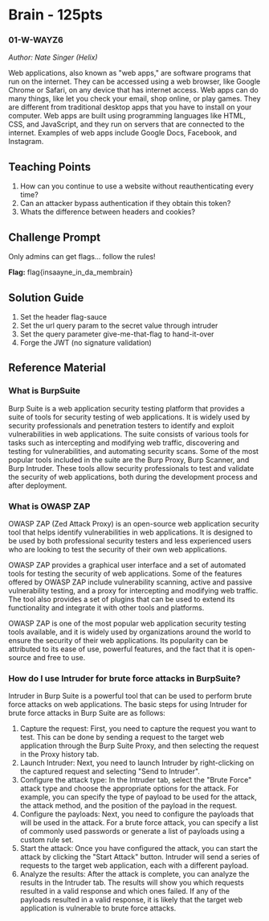 # Brain - 125pts
### 01-W-WAYZ6
*Author: Nate Singer (Helix)*

Web applications, also known as "web apps," are software programs that run on the internet. They can be accessed using a web browser, like Google Chrome or Safari, on any device that has internet access. Web apps can do many things, like let you check your email, shop online, or play games. They are different from traditional desktop apps that you have to install on your computer. Web apps are built using programming languages like HTML, CSS, and JavaScript, and they run on servers that are connected to the internet. Examples of web apps include Google Docs, Facebook, and Instagram.

## Teaching Points
1. How can you continue to use a website without reauthenticating every time?
2. Can an attacker bypass authentication if they obtain this token?
3. Whats the difference between headers and cookies?

## Challenge Prompt
Only admins can get flags... follow the rules!

**Flag:** flag{insaayne_in_da_membrain}

## Solution Guide
1. Set the header flag-sauce
2. Set the url query param to the secret value through intruder
3. Set the query parameter give-me-that-flag to hand-it-over
4. Forge the JWT (no signature validation)

## Reference Material
### What is BurpSuite
Burp Suite is a web application security testing platform that provides a suite of tools for security testing of web applications. It is widely used by security professionals and penetration testers to identify and exploit vulnerabilities in web applications. The suite consists of various tools for tasks such as intercepting and modifying web traffic, discovering and testing for vulnerabilities, and automating security scans. Some of the most popular tools included in the suite are the Burp Proxy, Burp Scanner, and Burp Intruder. These tools allow security professionals to test and validate the security of web applications, both during the development process and after deployment.

### What is OWASP ZAP
OWASP ZAP (Zed Attack Proxy) is an open-source web application security tool that helps identify vulnerabilities in web applications. It is designed to be used by both professional security testers and less experienced users who are looking to test the security of their own web applications.

OWASP ZAP provides a graphical user interface and a set of automated tools for testing the security of web applications. Some of the features offered by OWASP ZAP include vulnerability scanning, active and passive vulnerability testing, and a proxy for intercepting and modifying web traffic. The tool also provides a set of plugins that can be used to extend its functionality and integrate it with other tools and platforms.

OWASP ZAP is one of the most popular web application security testing tools available, and it is widely used by organizations around the world to ensure the security of their web applications. Its popularity can be attributed to its ease of use, powerful features, and the fact that it is open-source and free to use.

### How do I use Intruder for brute force attacks in BurpSuite?
Intruder in Burp Suite is a powerful tool that can be used to perform brute force attacks on web applications. The basic steps for using Intruder for brute force attacks in Burp Suite are as follows:

1. Capture the request: First, you need to capture the request you want to test. This can be done by sending a request to the target web application through the Burp Suite Proxy, and then selecting the request in the Proxy history tab.
2. Launch Intruder: Next, you need to launch Intruder by right-clicking on the captured request and selecting "Send to Intruder".
3. Configure the attack type: In the Intruder tab, select the "Brute Force" attack type and choose the appropriate options for the attack. For example, you can specify the type of payload to be used for the attack, the attack method, and the position of the payload in the request.
4. Configure the payloads: Next, you need to configure the payloads that will be used in the attack. For a brute force attack, you can specify a list of commonly used passwords or generate a list of payloads using a custom rule set.
5. Start the attack: Once you have configured the attack, you can start the attack by clicking the "Start Attack" button. Intruder will send a series of requests to the target web application, each with a different payload.
6. Analyze the results: After the attack is complete, you can analyze the results in the Intruder tab. The results will show you which requests resulted in a valid response and which ones failed. If any of the payloads resulted in a valid response, it is likely that the target web application is vulnerable to brute force attacks.
